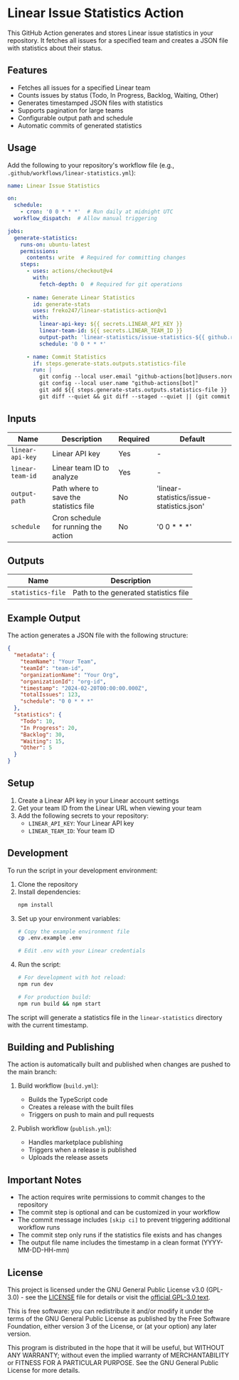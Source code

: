 # Linear Issue Statistics Action

This GitHub Action generates and stores Linear issue statistics in your repository. It fetches all issues for a specified team and creates a JSON file with statistics about their status.

## Features

- Fetches all issues for a specified Linear team
- Counts issues by status (Todo, In Progress, Backlog, Waiting, Other)
- Generates timestamped JSON files with statistics
- Supports pagination for large teams
- Configurable output path and schedule
- Automatic commits of generated statistics

## Usage

Add the following to your repository's workflow file (e.g., `.github/workflows/linear-statistics.yml`):

```yaml
name: Linear Issue Statistics

on:
  schedule:
    - cron: '0 0 * * *'  # Run daily at midnight UTC
  workflow_dispatch:  # Allow manual triggering

jobs:
  generate-statistics:
    runs-on: ubuntu-latest
    permissions:
      contents: write  # Required for committing changes
    steps:
      - uses: actions/checkout@v4
        with:
          fetch-depth: 0  # Required for git operations
      
      - name: Generate Linear Statistics
        id: generate-stats
        uses: freko247/linear-statistics-action@v1
        with:
          linear-api-key: ${{ secrets.LINEAR_API_KEY }}
          linear-team-id: ${{ secrets.LINEAR_TEAM_ID }}
          output-path: 'linear-statistics/issue-statistics-${{ github.run_started_at | date: 'YYYY-MM-DD-HH-mm' }}.json'
          schedule: '0 0 * * *'

      - name: Commit Statistics
        if: steps.generate-stats.outputs.statistics-file
        run: |
          git config --local user.email "github-actions[bot]@users.noreply.github.com"
          git config --local user.name "github-actions[bot]"
          git add ${{ steps.generate-stats.outputs.statistics-file }}
          git diff --quiet && git diff --staged --quiet || (git commit -m "Linear issue statistics snapshot from ${{ github.run_started_at }} [skip ci]" && git push)
```

## Inputs

| Name | Description | Required | Default |
|------|-------------|----------|---------|
| `linear-api-key` | Linear API key | Yes | - |
| `linear-team-id` | Linear team ID to analyze | Yes | - |
| `output-path` | Path where to save the statistics file | No | 'linear-statistics/issue-statistics.json' |
| `schedule` | Cron schedule for running the action | No | '0 0 * * *' |

## Outputs

| Name | Description |
|------|-------------|
| `statistics-file` | Path to the generated statistics file |

## Example Output

The action generates a JSON file with the following structure:

```json
{
  "metadata": {
    "teamName": "Your Team",
    "teamId": "team-id",
    "organizationName": "Your Org",
    "organizationId": "org-id",
    "timestamp": "2024-02-20T00:00:00.000Z",
    "totalIssues": 123,
    "schedule": "0 0 * * *"
  },
  "statistics": {
    "Todo": 10,
    "In Progress": 20,
    "Backlog": 30,
    "Waiting": 15,
    "Other": 5
  }
}
```

## Setup

1. Create a Linear API key in your Linear account settings
2. Get your team ID from the Linear URL when viewing your team
3. Add the following secrets to your repository:
   - `LINEAR_API_KEY`: Your Linear API key
   - `LINEAR_TEAM_ID`: Your team ID

## Development

To run the script in your development environment:

1. Clone the repository
2. Install dependencies:
   ```bash
   npm install
   ```
3. Set up your environment variables:
   ```bash
   # Copy the example environment file
   cp .env.example .env
   
   # Edit .env with your Linear credentials
   ```
4. Run the script:
   ```bash
   # For development with hot reload:
   npm run dev

   # For production build:
   npm run build && npm start
   ```

The script will generate a statistics file in the `linear-statistics` directory with the current timestamp.

## Building and Publishing

The action is automatically built and published when changes are pushed to the main branch:

1. Build workflow (`build.yml`):
   - Builds the TypeScript code
   - Creates a release with the built files
   - Triggers on push to main and pull requests

2. Publish workflow (`publish.yml`):
   - Handles marketplace publishing
   - Triggers when a release is published
   - Uploads the release assets

## Important Notes

- The action requires write permissions to commit changes to the repository
- The commit step is optional and can be customized in your workflow
- The commit message includes `[skip ci]` to prevent triggering additional workflow runs
- The commit step only runs if the statistics file exists and has changes
- The output file name includes the timestamp in a clean format (YYYY-MM-DD-HH-mm)

## License

This project is licensed under the GNU General Public License v3.0 (GPL-3.0) - see the [LICENSE](LICENSE) file for details or visit the [official GPL-3.0 text](https://www.gnu.org/licenses/gpl-3.0.en.html).

This is free software: you can redistribute it and/or modify it under the terms of the GNU General Public License as published by the Free Software Foundation, either version 3 of the License, or (at your option) any later version.

This program is distributed in the hope that it will be useful, but WITHOUT ANY WARRANTY; without even the implied warranty of MERCHANTABILITY or FITNESS FOR A PARTICULAR PURPOSE. See the GNU General Public License for more details.
